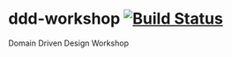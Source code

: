 # ddd-workshop [![Build Status](https://travis-ci.org/APIGuild/ddd-workshop.svg?branch=master)](https://travis-ci.org/APIGuild/ddd-workshop)
Domain Driven Design Workshop
